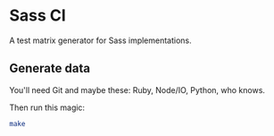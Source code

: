 Sass CI 
==============
A test matrix generator for Sass implementations. 

Generate data
-------------
You'll need Git and maybe these: Ruby, Node/IO, Python, who knows.

Then run this magic:
```bash
make
```

